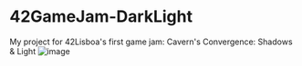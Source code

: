 # 42GameJam-DarkLight
My project for 42Lisboa's first game jam:
Cavern's Convergence: Shadows & Light
![image](https://github.com/PedroCVera/42GameJam-DarkLight/assets/93326846/8180eda8-7cb7-4965-8c4a-95d98888f67c)

